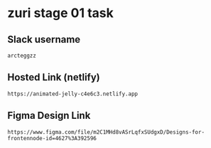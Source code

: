 # zuri stage 01 task

## Slack username
    arcteggzz

## Hosted Link (netlify)
    https://animated-jelly-c4e6c3.netlify.app

## Figma Design Link 
    https://www.figma.com/file/m2C1MHd8vASrLqfxSUdgxD/Designs-for-frontennode-id=4627%3A392596




